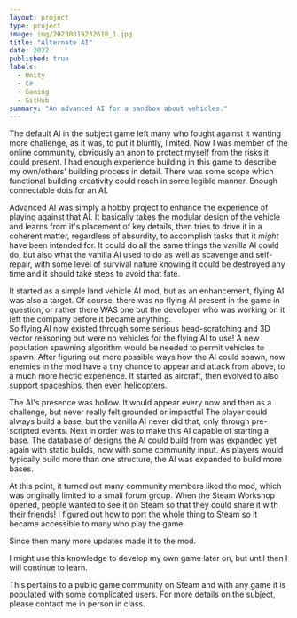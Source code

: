 ```yaml
---
layout: project
type: project
image: img/20230819232618_1.jpg
title: "Alternate AI"
date: 2022
published: true
labels:
  - Unity
  - C#
  - Gaming
  - GitHub
summary: "An advanced AI for a sandbox about vehicles."
---
```


The default AI in the subject game left many who fought against it wanting more challenge, as it was, to put it bluntly, limited.
Now I was member of the online community, obviously an anon to protect myself from the risks it could present.  I had enough experience building in this game to describe my own/others' building process in detail.  There was some scope which functional building creativity could reach in some legible manner.
Enough connectable dots for an AI.

Advanced AI was simply a hobby project to enhance the experience of playing against that AI.
It basically takes the modular design of the vehicle and learns from it's placement of key details, then tries to drive it in a coherent matter, regardless of absurdity, to accomplish tasks that it *might* have been intended for.
It could do all the same things the vanilla AI could do, but also what the vanilla AI used to do as well as scavenge and self-repair, with some level of survival nature knowing it could be destroyed any time and it should take steps to avoid that fate.

It started as a simple land vehicle AI mod, but as an enhancement, flying AI was also a target.
Of course, there was no flying AI present in the game in question, or rather there WAS one but the developer who was working on it left the company before it became anything.  
So flying AI now existed through some serious head-scratching and 3D vector reasoning but were no vehicles for the flying AI to use!
A new population spawning algorithm would be needed to permit vehicles to spawn.  After figuring out more possible ways how the AI could spawn, now enemies in the mod have a tiny chance to appear and attack from above, to a much more hectic experience.
It started as aircraft, then evolved to also support spaceships, then even helicopters.

The AI's presence was hollow.  It would appear every now and then as a challenge, but never really felt grounded or impactful
The player could always build a base, but the vanilla AI never did that, only through pre-scripted events.  Next in order was to make this AI capable of starting a base.  The database of designs the AI could build from was expanded yet again with static builds, now with some community input.  As players would typically build more than one structure, the AI was expanded to build more bases.

At this point, it turned out many community members liked the mod, which was originally limited to a small forum group.  When the Steam Workshop opened, people wanted to see it on Steam so that they could share it with their friends!  I figured out how to port the whole thing to Steam so it became accessible to many who play the game.

Since then many more updates made it to the mod.

I might use this knowledge to develop my own game later on, but until then I will continue to learn.

This pertains to a public game community on Steam and with any game it is populated with some complicated users.
For more details on the subject, please contact me in person in class.
